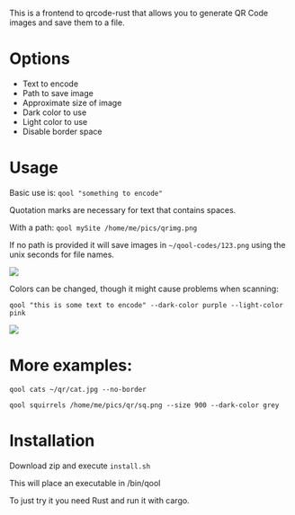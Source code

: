 This is a frontend to qrcode-rust that allows you to generate QR Code images and save them to a file.

# Options

- Text to encode
- Path to save image
- Approximate size of image
- Dark color to use
- Light color to use
- Disable border space

# Usage

Basic use is: `qool "something to encode"`

Quotation marks are necessary for text that contains spaces.

With a path: `qool mySite /home/me/pics/qrimg.png`

If no path is provided it will save images in `~/qool-codes/123.png` using the unix seconds for file names.

![](https://i.imgur.com/LrDnIzK.jpg)

Colors can be changed, though it might cause problems when scanning:

`qool "this is some text to encode" --dark-color purple --light-color pink`

![](https://i.imgur.com/mdbOyiA.jpg)

# More examples:

`qool cats ~/qr/cat.jpg --no-border`

`qool squirrels /home/me/pics/qr/sq.png --size 900 --dark-color grey`

# Installation

Download zip and execute `install.sh`

This will place an executable in /bin/qool

To just try it you need Rust and run it with cargo.